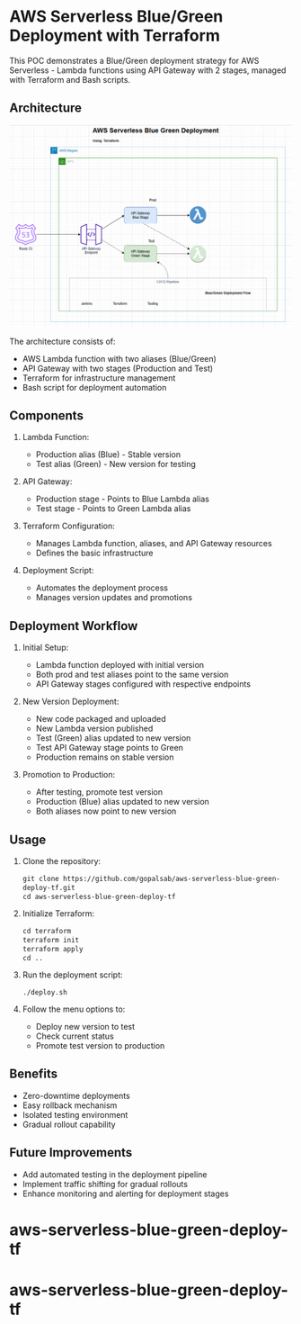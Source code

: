 # AWS Serverless Blue/Green Deployment with Terraform

This POC demonstrates a Blue/Green deployment strategy for AWS Serverless -  Lambda functions using API Gateway with 2 stages, managed with Terraform and Bash scripts.

## Architecture

![Architecture Diagram](architecture.png)

The architecture consists of:
- AWS Lambda function with two aliases (Blue/Green)
- API Gateway with two stages (Production and Test)
- Terraform for infrastructure management
- Bash script for deployment automation

## Components

1. Lambda Function:
   - Production alias (Blue) - Stable version
   - Test alias (Green) - New version for testing

2. API Gateway:
   - Production stage - Points to Blue Lambda alias
   - Test stage - Points to Green Lambda alias

3. Terraform Configuration:
   - Manages Lambda function, aliases, and API Gateway resources
   - Defines the basic infrastructure

4. Deployment Script:
   - Automates the deployment process
   - Manages version updates and promotions

## Deployment Workflow

1. Initial Setup:
   - Lambda function deployed with initial version
   - Both prod and test aliases point to the same version
   - API Gateway stages configured with respective endpoints

2. New Version Deployment:
   - New code packaged and uploaded
   - New Lambda version published
   - Test (Green) alias updated to new version
   - Test API Gateway stage points to Green
   - Production remains on stable version

3. Promotion to Production:
   - After testing, promote test version
   - Production (Blue) alias updated to new version
   - Both aliases now point to new version

## Usage

1. Clone the repository:
   ```
   git clone https://github.com/gopalsab/aws-serverless-blue-green-deploy-tf.git
   cd aws-serverless-blue-green-deploy-tf
   ```

2. Initialize Terraform:
   ```
   cd terraform
   terraform init
   terraform apply
   cd ..
   ```

3. Run the deployment script:
   ```
   ./deploy.sh
   ```

4. Follow the menu options to:
   - Deploy new version to test
   - Check current status
   - Promote test version to production

## Benefits

- Zero-downtime deployments
- Easy rollback mechanism
- Isolated testing environment
- Gradual rollout capability

## Future Improvements

- Add automated testing in the deployment pipeline
- Implement traffic shifting for gradual rollouts
- Enhance monitoring and alerting for deployment stages

# aws-serverless-blue-green-deploy-tf
# aws-serverless-blue-green-deploy-tf

